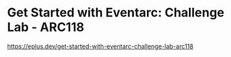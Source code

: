 # Get Started with Eventarc: Challenge Lab - ARC118

<https://eplus.dev/get-started-with-eventarc-challenge-lab-arc118>